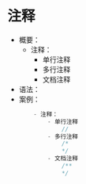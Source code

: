 # 注释
- 概要：
    - 注释：
        - 单行注释
        - 多行注释
        - 文档注释
- 语法：
- 案例：
    ```java
        - 注释：
            - 单行注释
                //
            - 多行注释
                /*
                */
            - 文档注释
                /**
                */
    ```
